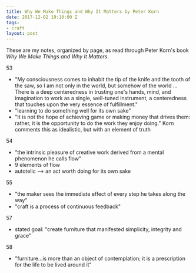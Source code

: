 ```yaml
---
title: Why We Make Things and Why It Matters by Peter Korn
date: 2017-12-02 19:10:00 Z
tags:
- craft
layout: post
---
```


These are my notes, organized by page, as read through Peter Korn's book *Why We Make Things and Why It Matters*.

53
- "My consciousness comes to inhabit the tip of the knife and the tooth of the saw, so I am not only in the world, but somehow of the world … There is a deep centeredness in trusting one's hands, mind, and imagination to work as a single, well-tuned instrument, a centeredness that touches upon the very essence of fulfillment."
- "learning to do something well for its own sake"
- "‎It is not the hope of achieving game or making money that drives them: rather, it is the opportunity to do the work they enjoy doing." Korn comments this as idealistic, but with an element of truth

54
- "the intrinsic pleasure of creative work derived from a mental phenomenon he calls flow"
- ‎9 elements of flow
- ‎autotelic --> an act worth doing for its own sake

55
- "the maker sees the immediate effect of every step he takes along the way"
- "craft is a process of continuous feedback"

57
- stated goal: "create furniture that manifested simplicity, integrity and grace"

58
- "furniture…is more than an object of contemplation; it is a prescription for the life to be lived around it"